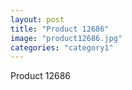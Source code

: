 ```yaml
---
layout: post
title: "Product 12686"
image: "product12686.jpg"
categories: "category1"
---
```

Product 12686

